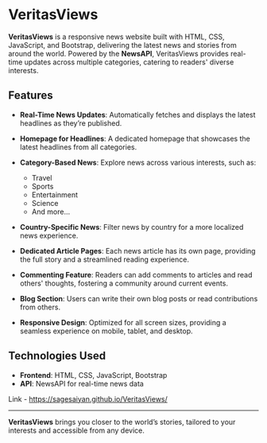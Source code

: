 # VeritasViews

**VeritasViews** is a responsive news website built with HTML, CSS, JavaScript, and Bootstrap, delivering the latest news and stories from around the world. Powered by the **NewsAPI**, VeritasViews provides real-time updates across multiple categories, catering to readers' diverse interests.

## Features

- **Real-Time News Updates**: Automatically fetches and displays the latest headlines as they’re published.
- **Homepage for Headlines**: A dedicated homepage that showcases the latest headlines from all categories.
- **Category-Based News**: Explore news across various interests, such as:
  
  - Travel
  - Sports
  - Entertainment
  - Science
  - And more…
 
    
- **Country-Specific News**: Filter news by country for a more localized news experience.
- **Dedicated Article Pages**: Each news article has its own page, providing the full story and a streamlined reading experience.
- **Commenting Feature**: Readers can add comments to articles and read others' thoughts, fostering a community around current events.
- **Blog Section**: Users can write their own blog posts or read contributions from others.
- **Responsive Design**: Optimized for all screen sizes, providing a seamless experience on mobile, tablet, and desktop.

## Technologies Used

- **Frontend**: HTML, CSS, JavaScript, Bootstrap
- **API**: NewsAPI for real-time news data

Link - https://sagesaiyan.github.io/VeritasViews/

---

**VeritasViews** brings you closer to the world’s stories, tailored to your interests and accessible from any device.

